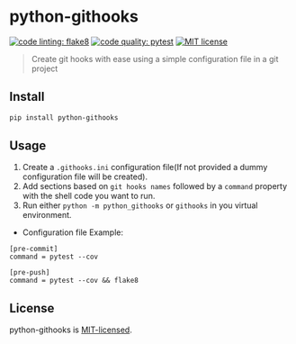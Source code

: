 # python-githooks

[![code linting: flake8](https://img.shields.io/badge/lint-flake8-blue.svg)](http://flake8.pycqa.org/)  [![code quality: pytest](https://img.shields.io/badge/test-pytest-yellow.svg)](https://docs.pytest.org/) [![MIT license](https://img.shields.io/badge/License-MIT-blue.svg)](https://lbesson.mit-license.org/)

> Create git hooks with ease using a simple configuration file in a git project

## Install
```bash
pip install python-githooks
```

## Usage
1. Create a `.githooks.ini` configuration file(If not provided a dummy configuration file will be created).
2. Add sections based on `git hooks names`  followed by a `command` property with the shell code you want to run.
3. Run either `python -m python_githooks` or `githooks` in you virtual environment.
* Configuration file Example:
```
[pre-commit]
command = pytest --cov

[pre-push]
command = pytest --cov && flake8
```

## License
python-githooks is [MIT-licensed](https://github.com/ygpedroso/python-githooks/blob/master/LICENSE).

